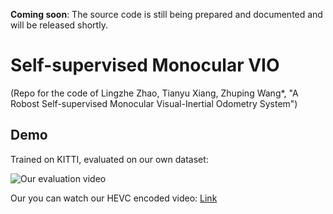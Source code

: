 **Coming soon**: The source code is still being prepared and documented and will be released shortly.

# Self-supervised Monocular VIO
(Repo for the code of Lingzhe Zhao, Tianyu Xiang, Zhuping Wang*, "A Robost Self-supervised Monocular Visual-Inertial Odometry System")

## Demo
Trained on KITTI, evaluated on our own dataset:

![Our evaluation video](doc/test_seq6_train_1109_synced_w_unsynced_imu_hires_convlstm_all_1_stack.gif)

Our you can watch our HEVC encoded video: [Link](doc/test_seq6_train_1109_synced_w_unsynced_imu_hires_convlstm_all_1_stack_hevc.mp4)
